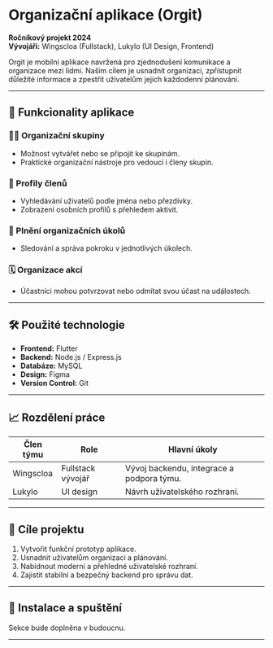 # Organizační aplikace (Orgit)

**Ročníkový projekt 2024**  
**Vývojáři:** Wingscloa (Fullstack), Lukylo (UI Design, Frontend)  

Orgit je mobilní aplikace navržená pro zjednodušení komunikace a organizace mezi lidmi. Naším cílem je usnadnit organizaci, zpřístupnit důležité informace a zpestřit uživatelům jejich každodenní plánování.  

---

## 🚀 Funkcionality aplikace  

### 👩‍🦰 Organizační skupiny  
- Možnost vytvářet nebo se připojit ke skupinám.  
- Praktické organizační nástroje pro vedoucí i členy skupin.  

### 👤 Profily členů  
- Vyhledávání uživatelů podle jména nebo přezdívky.  
- Zobrazení osobních profilů s přehledem aktivit.  

### 📔 Plnění organizačních úkolů  
- Sledování a správa pokroku v jednotlivých úkolech.  

### 🗓️ Organizace akcí  
- Účastníci mohou potvrzovat nebo odmítat svou účast na událostech.  

---

## 🛠️ Použité technologie  

- **Frontend:** Flutter  
- **Backend:** Node.js / Express.js  
- **Databáze:** MySQL  
- **Design:** Figma  
- **Version Control:** Git  

---

## 📈 Rozdělení práce  

| **Člen týmu** | **Role**                | **Hlavní úkoly**                               |  
|----------------|-------------------------|-----------------------------------------------|  
| Wingscloa     | Fullstack vývojář       | Vývoj backendu, integrace a podpora týmu.     |  
| Lukylo        | UI design    | Návrh uživatelského rozhraní.  |  

---

## 🎯 Cíle projektu  
1. Vytvořit funkční prototyp aplikace.  
2. Usnadnit uživatelům organizaci a plánování.  
3. Nabídnout moderní a přehledné uživatelské rozhraní.  
4. Zajistit stabilní a bezpečný backend pro správu dat.  

---

## 📌 Instalace a spuštění  
Sekce bude doplněna v budoucnu.  

---
